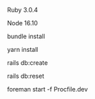 Ruby 3.0.4

Node 16.10

bundle install

yarn install

rails db:create

rails db:reset

foreman start -f Procfile.dev
